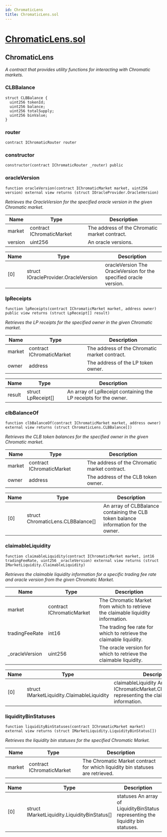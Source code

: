 ```yaml
---
id: ChromaticLens
title: ChromaticLens.sol
---
```

# [ChromaticLens.sol](https://github.com/chromatic-protocol/contracts/tree/main/contracts/periphery/ChromaticLens.sol)

## ChromaticLens

_A contract that provides utility functions for interacting with Chromatic markets._

### CLBBalance

```solidity
struct CLBBalance {
  uint256 tokenId;
  uint256 balance;
  uint256 totalSupply;
  uint256 binValue;
}
```

### router

```solidity
contract IChromaticRouter router
```

### constructor

```solidity
constructor(contract IChromaticRouter _router) public
```

### oracleVersion

```solidity
function oracleVersion(contract IChromaticMarket market, uint256 version) external view returns (struct IOracleProvider.OracleVersion)
```

_Retrieves the OracleVersion for the specified oracle version in the given Chromatic market._

| Name | Type | Description |
| ---- | ---- | ----------- |
| market | contract IChromaticMarket | The address of the Chromatic market contract. |
| version | uint256 | An oracle versions. |

| Name | Type | Description |
| ---- | ---- | ----------- |
| [0] | struct IOracleProvider.OracleVersion | oracleVersion The OracleVersion for the specified oracle version. |

### lpReceipts

```solidity
function lpReceipts(contract IChromaticMarket market, address owner) public view returns (struct LpReceipt[] result)
```

_Retrieves the LP receipts for the specified owner in the given Chromatic market._

| Name | Type | Description |
| ---- | ---- | ----------- |
| market | contract IChromaticMarket | The address of the Chromatic market contract. |
| owner | address | The address of the LP token owner. |

| Name | Type | Description |
| ---- | ---- | ----------- |
| result | struct LpReceipt[] | An array of LpReceipt containing the LP receipts for the owner. |

### clbBalanceOf

```solidity
function clbBalanceOf(contract IChromaticMarket market, address owner) external view returns (struct ChromaticLens.CLBBalance[])
```

_Retrieves the CLB token balances for the specified owner in the given Chromatic market._

| Name | Type | Description |
| ---- | ---- | ----------- |
| market | contract IChromaticMarket | The address of the Chromatic market contract. |
| owner | address | The address of the CLB token owner. |

| Name | Type | Description |
| ---- | ---- | ----------- |
| [0] | struct ChromaticLens.CLBBalance[] | An array of CLBBalance containing the CLB token balance information for the owner. |

### claimableLiquidity

```solidity
function claimableLiquidity(contract IChromaticMarket market, int16 tradingFeeRate, uint256 _oracleVersion) external view returns (struct IMarketLiquidity.ClaimableLiquidity)
```

_Retrieves the claimable liquidity information for a specific trading fee rate and oracle version from the given Chromatic Market._

| Name | Type | Description |
| ---- | ---- | ----------- |
| market | contract IChromaticMarket | The Chromatic Market from which to retrieve the claimable liquidity information. |
| tradingFeeRate | int16 | The trading fee rate for which to retrieve the claimable liquidity. |
| _oracleVersion | uint256 | The oracle version for which to retrieve the claimable liquidity. |

| Name | Type | Description |
| ---- | ---- | ----------- |
| [0] | struct IMarketLiquidity.ClaimableLiquidity | claimableLiquidity An instance of IChromaticMarket.ClaimableLiquidity representing the claimable liquidity information. |

### liquidityBinStatuses

```solidity
function liquidityBinStatuses(contract IChromaticMarket market) external view returns (struct IMarketLiquidity.LiquidityBinStatus[])
```

_Retrieves the liquidity bin statuses for the specified Chromatic Market._

| Name | Type | Description |
| ---- | ---- | ----------- |
| market | contract IChromaticMarket | The Chromatic Market contract for which liquidity bin statuses are retrieved. |

| Name | Type | Description |
| ---- | ---- | ----------- |
| [0] | struct IMarketLiquidity.LiquidityBinStatus[] | statuses An array of LiquidityBinStatus representing the liquidity bin statuses. |

